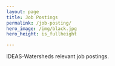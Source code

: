 ```yaml
---
layout: page
title: Job Postings
permalink: /job-posting/
hero_image: /img/black.jpg
hero_height: is_fullheight

---
```


IDEAS-Watersheds relevant job postings.



